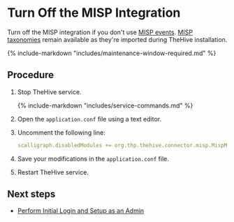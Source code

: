 # Turn Off the MISP Integration

Turn off the MISP integration if you don't use [MISP events](../administration/misp-integration/about-misp-integration.md). [MISP taxonomies](../administration/taxonomies/about-taxonomies.md) remain available as they're imported during TheHive installation.

{% include-markdown "includes/maintenance-window-required.md" %}

<h2>Procedure</h2>

1. Stop TheHive service.

    {% include-markdown "includes/service-commands.md" %}

2. Open the `application.conf` file using a text editor.

3. Uncomment the following line:

    ```yaml
    scalligraph.disabledModules += org.thp.thehive.connector.misp.MispModule
    ```

4. Save your modifications in the `application.conf` file.

5. Restart TheHive service.

<h2>Next steps</h2>

* [Perform Initial Login and Setup as an Admin](../administration/perform-initial-setup-as-admin.md)